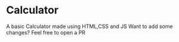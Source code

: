 # Calculator
A basic Calculator made using HTML,CSS and JS
Want to add some changes? Feel free to open a PR
